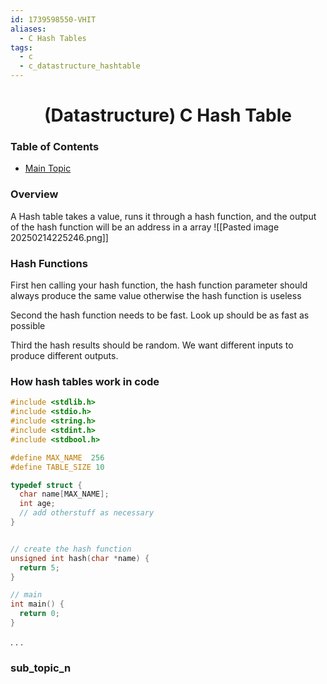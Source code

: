 ```yaml
---
id: 1739598550-VHIT
aliases:
  - C Hash Tables
tags:
  - c
  - c_datastructure_hashtable
---
```


<center>
<h1>(Datastructure) C Hash Table</h1>
</center>


### Table of Contents
- [Main Topic](##main_topic)


### Overview
A Hash table takes a value, runs it through a hash function, and the output 
of the hash function will be an address in a array
![[Pasted image 20250214225246.png]]


### Hash Functions
First hen calling your hash function, the hash function parameter should always
produce the same value otherwise the hash function is useless

Second the hash function needs to be fast. Look up should be as fast as possible

Third the hash results should be random. We want different inputs to produce
different outputs.

### How hash tables work in code
```c
#include <stdlib.h>
#include <stdio.h>
#include <string.h>
#include <stdint.h>
#include <stdbool.h>

#define MAX_NAME  256
#define TABLE_SIZE 10

typedef struct {
  char name[MAX_NAME];
  int age;
  // add otherstuff as necessary
}


// create the hash function
unsigned int hash(char *name) {
  return 5;
}

// main 
int main() {
  return 0;
}
```

.
.
.

### sub_topic_n

